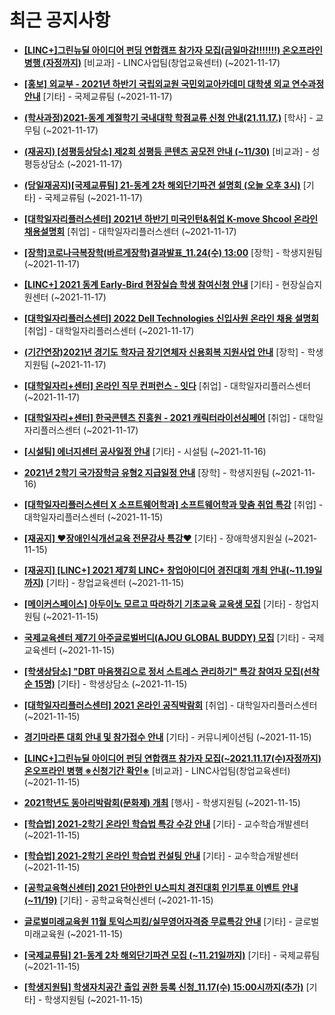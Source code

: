 # 최근 공지사항

* **[[LINC+]그린뉴딜 아이디어 펀딩 연합캠프 참가자 모집(금일마감!!!!!!!) 온오프라인 병행 (자정까지)](http://ajou.ac.kr/kr/ajou/notice.do?mode=view&amp;articleNo=115109&amp;article.offset=0&amp;articleLimit=30)**
 [비교과] - LINC사업팀(창업교육센터) (~2021-11-17)

* **[[홍보] 외교부 - 2021년 하반기 국립외교원 국민외교아카데미 대학생 외교 연수과정 안내](http://ajou.ac.kr/kr/ajou/notice.do?mode=view&amp;articleNo=115105&amp;article.offset=0&amp;articleLimit=30)**
 [기타] - 국제교류팀 (~2021-11-17)

* **[(학사과정)2021-동계 계절학기 국내대학 학점교류 신청 안내(21.11.17.)](http://ajou.ac.kr/kr/ajou/notice.do?mode=view&amp;articleNo=115104&amp;article.offset=0&amp;articleLimit=30)**
 [학사] - 교무팀 (~2021-11-17)

* **[(재공지) [성평등상담소] 제2회 성평등 콘텐츠 공모전 안내 (~11/30)](http://ajou.ac.kr/kr/ajou/notice.do?mode=view&amp;articleNo=115089&amp;article.offset=0&amp;articleLimit=30)**
 [비교과] - 성평등상담소 (~2021-11-17)

* **[(당일재공지)[국제교류팀] 21-동계 2차 해외단기파견 설명회 (오늘 오후 3시)](http://ajou.ac.kr/kr/ajou/notice.do?mode=view&amp;articleNo=115088&amp;article.offset=0&amp;articleLimit=30)**
 [기타] - 국제교류팀 (~2021-11-17)

* **[[대학일자리플러스센터] 2021년 하반기 미국인턴&amp;취업 K-move Shcool 온라인 채용설명회](http://ajou.ac.kr/kr/ajou/notice.do?mode=view&amp;articleNo=115084&amp;article.offset=0&amp;articleLimit=30)**
 [취업] - 대학일자리플러스센터 (~2021-11-17)

* **[[장학]코로나극복장학(바르게장학)결과발표_11.24(수) 13:00](http://ajou.ac.kr/kr/ajou/notice.do?mode=view&amp;articleNo=115082&amp;article.offset=0&amp;articleLimit=30)**
 [장학] - 학생지원팀 (~2021-11-17)

* **[[LINC+] 2021 동계 Early-Bird 현장실습 학생 참여신청 안내](http://ajou.ac.kr/kr/ajou/notice.do?mode=view&amp;articleNo=115080&amp;article.offset=0&amp;articleLimit=30)**
 [기타] - 현장실습지원센터 (~2021-11-17)

* **[[대학일자리플러스센터] 2022 Dell Technologies 신입사원 온라인 채용 설명회](http://ajou.ac.kr/kr/ajou/notice.do?mode=view&amp;articleNo=115079&amp;article.offset=0&amp;articleLimit=30)**
 [취업] - 대학일자리플러스센터 (~2021-11-17)

* **[(기간연장)2021년 경기도 학자금 장기연체자 신용회복 지원사업 안내](http://ajou.ac.kr/kr/ajou/notice.do?mode=view&amp;articleNo=115078&amp;article.offset=0&amp;articleLimit=30)**
 [장학] - 학생지원팀 (~2021-11-17)

* **[[대학일자리+센터] 온라인 직무 컨퍼런스 - 잇다](http://ajou.ac.kr/kr/ajou/notice.do?mode=view&amp;articleNo=115073&amp;article.offset=0&amp;articleLimit=30)**
 [취업] - 대학일자리플러스센터 (~2021-11-17)

* **[[대학일자리+센터] 한국콘텐츠 진흥원 - 2021 캐릭터라이선싱페어](http://ajou.ac.kr/kr/ajou/notice.do?mode=view&amp;articleNo=115071&amp;article.offset=0&amp;articleLimit=30)**
 [취업] - 대학일자리플러스센터 (~2021-11-17)

* **[[시설팀] 에너지센터 공사일정 안내](http://ajou.ac.kr/kr/ajou/notice.do?mode=view&amp;articleNo=115050&amp;article.offset=0&amp;articleLimit=30)**
 [기타] - 시설팀 (~2021-11-16)

* **[2021년 2학기 국가장학금 유형2 지급일정 안내](http://ajou.ac.kr/kr/ajou/notice.do?mode=view&amp;articleNo=115026&amp;article.offset=0&amp;articleLimit=30)**
 [장학] - 학생지원팀 (~2021-11-16)

* **[[대학일자리플러스센터 X 소프트웨어학과] 소프트웨어학과 맞춤 취업 특강](http://ajou.ac.kr/kr/ajou/notice.do?mode=view&amp;articleNo=115008&amp;article.offset=0&amp;articleLimit=30)**
 [취업] - 대학일자리플러스센터 (~2021-11-15)

* **[[재공지] ♥장애인식개선교육 전문강사 특강♥](http://ajou.ac.kr/kr/ajou/notice.do?mode=view&amp;articleNo=115000&amp;article.offset=0&amp;articleLimit=30)**
 [기타] - 장애학생지원실 (~2021-11-15)

* **[[재공지] [LINC+] 2021 제7회 LINC+ 창업아이디어 경진대회 개최 안내(~11.19일까지)](http://ajou.ac.kr/kr/ajou/notice.do?mode=view&amp;articleNo=114993&amp;article.offset=0&amp;articleLimit=30)**
 [기타] - 창업교육센터 (~2021-11-15)

* **[[메이커스페이스] 아두이노 모르고 따라하기 기초교육 교육생 모집](http://ajou.ac.kr/kr/ajou/notice.do?mode=view&amp;articleNo=114973&amp;article.offset=0&amp;articleLimit=30)**
 [기타] - 창업지원팀 (~2021-11-15)

* **[국제교육센터 제7기 아주글로벌버디(AJOU GLOBAL BUDDY) 모집](http://ajou.ac.kr/kr/ajou/notice.do?mode=view&amp;articleNo=114972&amp;article.offset=0&amp;articleLimit=30)**
 [기타] - 국제교육센터 (~2021-11-15)

* **[[학생상담소] &quot;DBT 마음챙김으로 정서 스트레스 관리하기&quot; 특강 참여자 모집(선착순 15명)](http://ajou.ac.kr/kr/ajou/notice.do?mode=view&amp;articleNo=114971&amp;article.offset=0&amp;articleLimit=30)**
 [기타] - 학생상담소 (~2021-11-15)

* **[[대학일자리플러스센터] 2021 온라인 공직박람회](http://ajou.ac.kr/kr/ajou/notice.do?mode=view&amp;articleNo=114969&amp;article.offset=0&amp;articleLimit=30)**
 [취업] - 대학일자리플러스센터 (~2021-11-15)

* **[경기마라톤 대회 안내 및 참가접수 안내](http://ajou.ac.kr/kr/ajou/notice.do?mode=view&amp;articleNo=114967&amp;article.offset=0&amp;articleLimit=30)**
 [기타] - 커뮤니케이션팀 (~2021-11-15)

* **[[LINC+]그린뉴딜 아이디어 펀딩 연합캠프 참가자 모집(~2021.11.17(수)자정까지) 온오프라인 병행 ※신청기간 확인※](http://ajou.ac.kr/kr/ajou/notice.do?mode=view&amp;articleNo=114966&amp;article.offset=0&amp;articleLimit=30)**
 [비교과] - LINC사업팀(창업교육센터) (~2021-11-15)

* **[2021학년도 동아리박람회(문화제) 개최](http://ajou.ac.kr/kr/ajou/notice.do?mode=view&amp;articleNo=114949&amp;article.offset=0&amp;articleLimit=30)**
 [행사] - 학생지원팀 (~2021-11-15)

* **[[학습법] 2021-2학기 온라인 학습법 특강 수강 안내](http://ajou.ac.kr/kr/ajou/notice.do?mode=view&amp;articleNo=114948&amp;article.offset=0&amp;articleLimit=30)**
 [기타] - 교수학습개발센터 (~2021-11-15)

* **[[학습법] 2021-2학기 온라인 학습법 컨설팅 안내](http://ajou.ac.kr/kr/ajou/notice.do?mode=view&amp;articleNo=114947&amp;article.offset=0&amp;articleLimit=30)**
 [기타] - 교수학습개발센터 (~2021-11-15)

* **[[공학교육혁신센터] 2021 단아한인 U스피치 경진대회 인기투표 이벤트 안내(~11/19)](http://ajou.ac.kr/kr/ajou/notice.do?mode=view&amp;articleNo=114939&amp;article.offset=0&amp;articleLimit=30)**
 [기타] - 공학교육혁신센터 (~2021-11-15)

* **[글로벌미래교육원 11월 토익스피킹/실무영어자격증 무료특강 안내](http://ajou.ac.kr/kr/ajou/notice.do?mode=view&amp;articleNo=114934&amp;article.offset=0&amp;articleLimit=30)**
 [기타] - 글로벌미래교육원 (~2021-11-15)

* **[[국제교류팀] 21-동계 2차 해외단기파견 모집 (~11.21일까지)](http://ajou.ac.kr/kr/ajou/notice.do?mode=view&amp;articleNo=114933&amp;article.offset=0&amp;articleLimit=30)**
 [기타] - 국제교류팀 (~2021-11-15)

* **[[학생지원팀] 학생자치공간 출입 권한 등록 신청_11.17(수) 15:00시까지(추가)](http://ajou.ac.kr/kr/ajou/notice.do?mode=view&amp;articleNo=114932&amp;article.offset=0&amp;articleLimit=30)**
 [기타] - 학생지원팀 (~2021-11-15)
